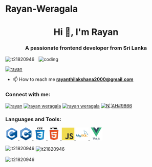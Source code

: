 # Rayan-Weragala
<h1 align="center">Hi 👋, I'm Rayan</h1>
<h3 align="center">A passionate frontend developer from Sri Lanka</h3>
<img align="right" alt="coding" width="400" src="https://giphy.com/gifs/blue-screen-gU25raLP4pUu4">
<p align="left"> <img src="https://komarev.com/ghpvc/?username=it21820946&label=Profile%20views&color=0e75b6&style=flat" alt="it21820946" /> </p>

<p align="left"> <a href="https://twitter.com/rayan" target="blank"><img src="https://img.shields.io/twitter/follow/rayan?logo=twitter&style=for-the-badge" alt="rayan" /></a> </p>

- 📫 How to reach me **rayanthilakshana2000@gmail.com**

<h3 align="left">Connect with me:</h3>
<p align="left">
<a href="https://twitter.com/rayan" target="blank"><img align="center" src="https://raw.githubusercontent.com/rahuldkjain/github-profile-readme-generator/master/src/images/icons/Social/twitter.svg" alt="rayan" height="30" width="40" /></a>
<a href="https://linkedin.com/in/rayan weragala" target="blank"><img align="center" src="https://raw.githubusercontent.com/rahuldkjain/github-profile-readme-generator/master/src/images/icons/Social/linked-in-alt.svg" alt="rayan weragala" height="30" width="40" /></a>
<a href="https://fb.com/rayan weragala" target="blank"><img align="center" src="https://raw.githubusercontent.com/rahuldkjain/github-profile-readme-generator/master/src/images/icons/Social/facebook.svg" alt="rayan weragala" height="30" width="40" /></a>
<a href="https://discord.gg/N۝AH#9866" target="blank"><img align="center" src="https://raw.githubusercontent.com/rahuldkjain/github-profile-readme-generator/master/src/images/icons/Social/discord.svg" alt="N۝AH#9866" height="30" width="40" /></a>
</p>

<h3 align="left">Languages and Tools:</h3>
<p align="left"> <a href="https://www.cprogramming.com/" target="_blank" rel="noreferrer"> <img src="https://raw.githubusercontent.com/devicons/devicon/master/icons/c/c-original.svg" alt="c" width="40" height="40"/> </a> <a href="https://www.w3schools.com/cpp/" target="_blank" rel="noreferrer"> <img src="https://raw.githubusercontent.com/devicons/devicon/master/icons/cplusplus/cplusplus-original.svg" alt="cplusplus" width="40" height="40"/> </a> <a href="https://www.w3schools.com/css/" target="_blank" rel="noreferrer"> <img src="https://raw.githubusercontent.com/devicons/devicon/master/icons/css3/css3-original-wordmark.svg" alt="css3" width="40" height="40"/> </a> <a href="https://www.w3.org/html/" target="_blank" rel="noreferrer"> <img src="https://raw.githubusercontent.com/devicons/devicon/master/icons/html5/html5-original-wordmark.svg" alt="html5" width="40" height="40"/> </a> <a href="https://developer.mozilla.org/en-US/docs/Web/JavaScript" target="_blank" rel="noreferrer"> <img src="https://raw.githubusercontent.com/devicons/devicon/master/icons/javascript/javascript-original.svg" alt="javascript" width="40" height="40"/> </a> <a href="https://www.mysql.com/" target="_blank" rel="noreferrer"> <img src="https://raw.githubusercontent.com/devicons/devicon/master/icons/mysql/mysql-original-wordmark.svg" alt="mysql" width="40" height="40"/> </a> <a href="https://vuejs.org/" target="_blank" rel="noreferrer"> <img src="https://raw.githubusercontent.com/devicons/devicon/master/icons/vuejs/vuejs-original-wordmark.svg" alt="vuejs" width="40" height="40"/> </a> </p>

<p><img align="left" src="https://github-readme-stats.vercel.app/api/top-langs?username=it21820946&show_icons=true&locale=en&layout=compact" alt="it21820946" /></p>

<p>&nbsp;<img align="center" src="https://github-readme-stats.vercel.app/api?username=it21820946&show_icons=true&locale=en" alt="it21820946" /></p>

<p><img align="center" src="https://github-readme-streak-stats.herokuapp.com/?user=it21820946&" alt="it21820946" /></p>
